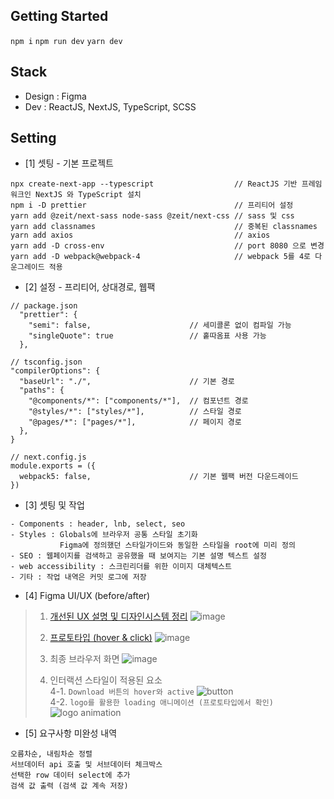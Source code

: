 
## Getting Started

`npm i`
`npm run dev`
`yarn dev`


## Stack

- Design : Figma
- Dev : ReactJS, NextJS, TypeScript, SCSS

## Setting

- [1] 셋팅 - 기본 프로젝트
```
npx create-next-app --typescript                  // ReactJS 기반 프레임워크인 NextJS 와 TypeScript 설치
npm i -D prettier                                 // 프리티어 설정
yarn add @zeit/next-sass node-sass @zeit/next-css // sass 및 css
yarn add classnames                               // 중복된 classnames
yarn add axios                                    // axios
yarn add -D cross-env                             // port 8080 으로 변경
yarn add -D webpack@webpack-4                     // webpack 5를 4로 다운그레이드 적용
```

- [2] 설정 - 프리티어, 상대경로, 웹팩
```
// package.json
  "prettier": {
    "semi": false,                      // 세미콜론 없이 컴파일 가능
    "singleQuote": true                 // 홑따옴표 사용 가능
  },

// tsconfig.json
"compilerOptions": {
  "baseUrl": "./",                      // 기본 경로
  "paths": {
    "@components/*": ["components/*"],  // 컴포넌트 경로
    "@styles/*": ["styles/*"],          // 스타일 경로
    "@pages/*": ["pages/*"],            // 페이지 경로
  },
}

// next.config.js
module.exports = ({
  webpack5: false,                      // 기본 웹팩 버전 다운드레이드
})
```

- [3] 셋팅 및 작업
```
- Components : header, lnb, select, seo
- Styles : Globals에 브라우저 공통 스타일 초기화  
           Figma에 정의했던 스타일가이드와 동일한 스타일을 root에 미리 정의  
- SEO : 웹페이지를 검색하고 공유했을 때 보여지는 기본 설명 텍스트 설정
- web accessibility : 스크린리더를 위한 이미지 대체텍스트
- 기타 : 작업 내역은 커밋 로그에 저장
```

- [4] Figma UI/UX (before/after)
> 1. [개선된 UX 설명 및 디자인시스템 정리](https://www.figma.com/file/kjQt73lTcFIVs9IgYk5UzY/Result-page?node-id=202%3A44)
![image](https://user-images.githubusercontent.com/54713067/133747910-cefdb149-568d-495b-a450-3715c4c5b569.png)
> 
> 2. [프로토타입 (hover & click)](https://www.figma.com/proto/kjQt73lTcFIVs9IgYk5UzY/Result-page?node-id=207%3A2179&scaling=contain&page-id=202%3A44&starting-point-node-id=207%3A2179&show-proto-sidebar=1)
![image](https://user-images.githubusercontent.com/54713067/133748035-463b07b7-f1e0-4d61-b6ee-7cc18d5a77a9.png)
> 
> 3. 최종 브라우저 화면
![image](https://user-images.githubusercontent.com/54713067/133751566-a0617b36-a2bd-4362-931c-9386af2b135c.png)
> 
> 4. 인터랙션 스타일이 적용된 요소  
> 4-1. `Download 버튼의 hover와 active`
![button](https://user-images.githubusercontent.com/54713067/133852439-4a82deda-1a4a-44ab-a2d6-7bbc7d2d3fec.gif)  
> 4-2. `logo를 활용한 loading 애니메이션 (프로토타입에서 확인)`
![logo animation](https://user-images.githubusercontent.com/54713067/133852175-a852f9fb-74dc-473f-a69d-defc34e0d9ea.gif)

- [5] 요구사항 미완성 내역
```
오름차순, 내림차순 정렬
서브데이터 api 호출 및 서브데이터 체크박스
선택한 row 데이터 select에 추가
검색 값 출력 (검색 값 계속 저장)
```

